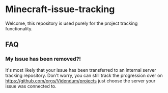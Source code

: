 # Minecraft-issue-tracking

Welcome, this repository is used purely for the project tracking functionality. 

## FAQ

### My Issue has been removed?!

It's most likely that your issue has been transferred to an internal server tracking repository. Don't worry, you can still track the progression over on https://github.com/orgs/Videndum/projects just choose the server your issue was connected to. 